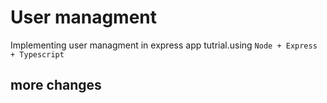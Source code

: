 # User managment

Implementing user managment in express app tutrial.using
`Node + Express + Typescript`
## more changes
